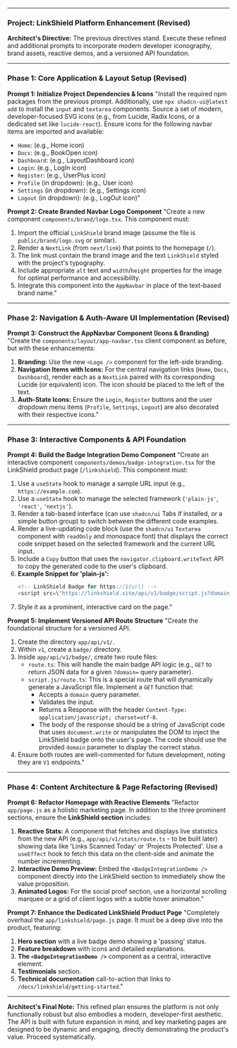 ***

### **Project: LinkShield Platform Enhancement (Revised)**
**Architect's Directive:** The previous directives stand. Execute these refined and additional prompts to incorporate modern developer iconography, brand assets, reactive demos, and a versioned API foundation.

---

### **Phase 1: Core Application & Layout Setup (Revised)**

**Prompt 1: Initialize Project Dependencies & Icons**
"Install the required npm packages from the previous prompt. Additionally, use `npx shadcn-ui@latest add` to install the `input` and `textarea` components. Source a set of modern, developer-focused SVG icons (e.g., from Lucide, Radix Icons, or a dedicated set like `lucide-react`). Ensure icons for the following navbar items are imported and available:
- `Home`: (e.g., Home icon)
- `Docs`: (e.g., BookOpen icon)
- `Dashboard`: (e.g., LayoutDashboard icon)
- `Login`: (e.g., LogIn icon)
- `Register`: (e.g., UserPlus icon)
- `Profile` (in dropdown): (e.g., User icon)
- `Settings` (in dropdown): (e.g., Settings icon)
- `Logout` (in dropdown): (e.g., LogOut icon)"

**Prompt 2: Create Branded Navbar Logo Component**
"Create a new component `components/brand/logo.tsx`.
This component must:
1. Import the official `LinkShield` brand image (assume the file is `public/brand/logo.svg` or similar).
2. Render a `NextLink` (from `next/link`) that points to the homepage (`/`).
3. The link must contain the brand image and the text `LinkShield` styled with the project's typography.
4. Include appropriate `alt` text and `width`/`height` properties for the image for optimal performance and accessibility.
5. Integrate this component into the `AppNavbar` in place of the text-based brand name."

---

### **Phase 2: Navigation & Auth-Aware UI Implementation (Revised)**

**Prompt 3: Construct the AppNavbar Component (Icons & Branding)**
"Create the `components/layout/app-navbar.tsx` client component as before, but with these enhancements:
1. **Branding:** Use the new `<Logo />` component for the left-side branding.
2. **Navigation Items with Icons:** For the central navigation links (`Home`, `Docs`, `Dashboard`), render each as a `NextLink` paired with its corresponding Lucide (or equivalent) icon. The icon should be placed to the left of the text.
3. **Auth-State Icons:** Ensure the `Login`, `Register` buttons and the user dropdown menu items (`Profile`, `Settings`, `Logout`) are also decorated with their respective icons."

---

### **Phase 3: Interactive Components & API Foundation**

**Prompt 4: Build the Badge Integration Demo Component**
"Create an interactive component `components/demos/badge-integration.tsx` for the LinkShield product page (`/linkshield`).
This component must:
1. Use a `useState` hook to manage a sample URL input (e.g., `https://example.com`).
2. Use a `useState` hook to manage the selected framework (`'plain-js'`, `'react'`, `'nextjs'`).
3. Render a tab-based interface (can use `shadcn/ui` Tabs if installed, or a simple button group) to switch between the different code examples.
4. Render a live-updating code block (use the `shadcn/ui` `Textarea` component with `readOnly` and monospace font) that displays the correct code snippet based on the selected framework and the current URL input.
5. Include a `Copy` button that uses the `navigator.clipboard.writeText` API to copy the generated code to the user's clipboard.
6. **Example Snippet for 'plain-js':**
   ```javascript
   <!-- LinkShield Badge for https://${url} -->
   <script src=\"https://linkshield.site/api/v1/badge/script.js?domain=${encodeURIComponent(url)}\" async></script>
   ```
7. Style it as a prominent, interactive card on the page."

**Prompt 5: Implement Versioned API Route Structure**
"Create the foundational structure for a versioned API.
1. Create the directory `app/api/v1/`.
2. Within `v1`, create a `badge/` directory.
3. Inside `app/api/v1/badge/`, create two route files:
   - `route.ts`: This will handle the main badge API logic (e.g., `GET` to return JSON data for a given `?domain=` query parameter).
   - `script.js/route.ts`: This is a special route that will dynamically generate a JavaScript file. Implement a `GET` function that:
     - Accepts a `domain` query parameter.
     - Validates the input.
     - Returns a Response with the header `Content-Type: application/javascript; charset=utf-8`.
     - The body of the response should be a string of JavaScript code that uses `document.write` or manipulates the DOM to inject the LinkShield badge onto the user's page. The code should use the provided `domain` parameter to display the correct status.
4. Ensure both routes are well-commented for future development, noting they are `V1` endpoints."

---

### **Phase 4: Content Architecture & Page Refactoring (Revised)**

**Prompt 6: Refactor Homepage with Reactive Elements**
"Refactor `app/page.js` as a holistic marketing page. In addition to the three prominent sections, ensure the **LinkShield section** includes:
1. **Reactive Stats:** A component that fetches and displays live statistics from the new API (e.g., `app/api/v1/stats/route.ts` - to be built later) showing data like 'Links Scanned Today' or 'Projects Protected'. Use a `useEffect` hook to fetch this data on the client-side and animate the number incrementing.
2. **Interactive Demo Preview:** Embed the `<BadgeIntegrationDemo />` component directly into the LinkShield section to immediately show the value proposition.
3. **Animated Logos:** For the social proof section, use a horizontal scrolling marquee or a grid of client logos with a subtle hover animation."

**Prompt 7: Enhance the Dedicated LinkShield Product Page**
"Completely overhaul the `app/linkshield/page.js` page. It must be a deep dive into the product, featuring:
1. **Hero section** with a live badge demo showing a 'passing' status.
2. **Feature breakdown** with icons and detailed explanations.
3. **The `<BadgeIntegrationDemo />`** component as a central, interactive element.
4. **Testimonials** section.
5. **Technical documentation** call-to-action that links to `/docs/linkshield/getting-started`."

***
**Architect's Final Note:** This refined plan ensures the platform is not only functionally robust but also embodies a modern, developer-first aesthetic. The API is built with future expansion in mind, and key marketing pages are designed to be dynamic and engaging, directly demonstrating the product's value. Proceed systematically.
